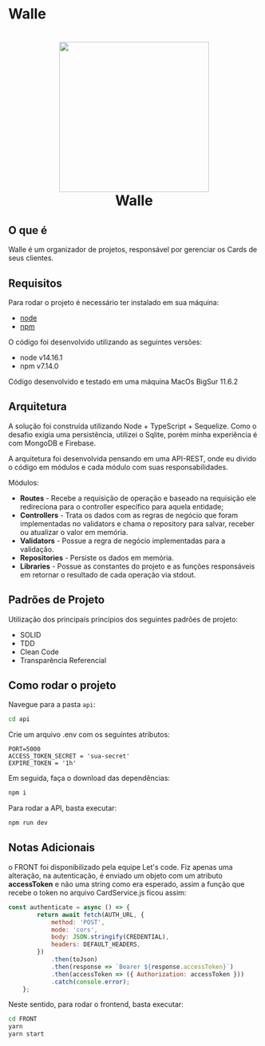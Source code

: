 # Walle

<h1 align="center">
  <img src="https://user-images.githubusercontent.com/39035667/162536752-096194ec-306a-4f1a-8520-63d94f3515c3.png" height="300"/>
  <br/>
  Walle </h1>


## O que é
Walle é um organizador de projetos, responsável por gerenciar os Cards de seus clientes.

## Requisitos
Para rodar o projeto é necessário ter instalado em sua máquina:
  - [node](https://nodejs.org/en/)
  - [npm](https://docs.npmjs.com/downloading-and-installing-node-js-and-npm)

O código foi desenvolvido utilizando as seguintes versões:
-	 node v14.16.1
-	 npm v7.14.0

Código desenvolvido e testado em uma máquina MacOs BigSur 11.6.2

## Arquitetura
A solução foi construída utilizando Node + TypeScript + Sequelize. Como o desafio exigia uma persistência, utilizei o Sqlite, porém minha experiência é com MongoDB e Firebase.

A arquitetura foi desenvolvida pensando em uma API-REST, onde eu divido o código em módulos e cada módulo com suas responsabilidades.

Módulos:
- **Routes** - Recebe a requisição de operação e baseado na requisição ele redireciona para o controller específico para aquela entidade;
- **Controllers** - Trata os dados  com as regras de negócio que foram implementadas no validators e chama o repository para salvar, receber ou atualizar o valor em memória.
- **Validators** - Possue a regra de negócio implementadas para a validação.
- **Repositories** - Persiste os dados em memória.
- **Libraries** - Possue as constantes do projeto e as funções responsáveis em retornar o resultado de cada operação via stdout.

## Padrões de Projeto
Utilização dos principais princípios dos seguintes padrões de projeto:
- SOLID
-	TDD
-	Clean Code
-	Transparência Referencial

## Como rodar o projeto
Navegue para a pasta `api`:
```bash
cd api
```
Crie um arquivo .env com os seguintes atributos:

```
PORT=5000
ACCESS_TOKEN_SECRET = 'sua-secret'
EXPIRE_TOKEN = '1h'
```

Em seguida, faça o download das dependências:
```bash
npm i
```
Para rodar a API, basta executar:
```bash
npm run dev
```

## Notas Adicionais
o FRONT foi disponibilizado pela equipe Let's code. Fiz apenas uma alteração, na autenticação, é enviado um objeto com um atributo **accessToken** e não uma string como era esperado, assim a função que recebe o token no arquivo CardService.js ficou assim:
```js
const authenticate = async () => {
        return await fetch(AUTH_URL, {
            method: 'POST',
            mode: 'cors',
            body: JSON.stringify(CREDENTIAL),
            headers: DEFAULT_HEADERS,
        })
            .then(toJson)
            .then(response => `Bearer ${response.accessToken}`)
            .then(accessToken => ({ Authorization: accessToken }))
            .catch(console.error);
    };
```

Neste sentido, para rodar o frontend, basta executar:

```bash
cd FRONT
yarn
yarn start
```
